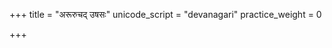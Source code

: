 +++
title = "अरूरुचद् उषसः"
unicode_script = "devanagari"
practice_weight = 0

+++
<div class="js_include" url="/vedAH/sAma/paravastu-saama/devaH/AdityaH/arUruchad-uShasaH/"  newLevelForH1="1" includeTitle="true"> </div>